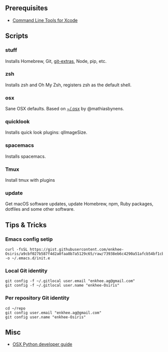 ## Prerequisites

* [Command Line Tools for Xcode](https://developer.apple.com/downloads)

## Scripts

### stuff

Installs Homebrew, Git, [git-extras](https://github.com/tj/git-extras), Node, pip, etc.

### zsh

Installs zsh and Oh My Zsh, registers zsh as the default shell.

### osx

Sane OSX defaults. Based on [~/.osx](https://github.com/mathiasbynens/dotfiles/blob/master/.macos) by @mathiasbynens.

### quicklook

Installs quick look plugins: qlImageSize.

### spacemacs

Installs spacemacs.

### Tmux

Install tmux with plugins

### update

Get macOS software updates, update Homebrew, npm, Ruby packages, dotfiles and some other software.

## Tips & Tricks

### Emacs config setip

```
curl -fsSL https://gist.githubusercontent.com/enkhee-Osiris/a9cbf027b587f4d2a0faa8b7a5129c65/raw/73938eb6c4290a51afcb54bf1cb7663a1e95501f/init.el -o ~/.emacs.d/init.e
```

### Local Git identity

```
git config -f ~/.gitlocal user.email "enkhee.ag@gmail.com"
git config -f ~/.gitlocal user.name "enkhee-Osiris"
```

### Per repository Git identity

```
cd ~/repo
git config user.email "enkhee.ag@gmail.com"
git config user.name "enkhee-Osiris"
```

## Misc

* [OSX Python developer guide](https://gist.github.com/stefanfoulis/902296)
